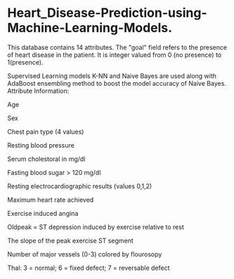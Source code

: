 # Heart_Disease-Prediction-using-Machine-Learning-Models.
This database contains 14 attributes. The "goal" field refers to the presence of heart disease in the patient. It is integer valued from 0 (no presence) to 1(presence).

Supervised Learning models K-NN and Naive Bayes are used along with AdaBoost ensembling method to boost the model accuracy of Naive Bayes.
Attribute Information:

Age

Sex

Chest pain type (4 values)

Resting blood pressure

Serum cholestoral in mg/dl

Fasting blood sugar > 120 mg/dl

Resting electrocardiographic results (values 0,1,2)

Maximum heart rate achieved

Exercise induced angina

Oldpeak = ST depression induced by exercise relative to rest

The slope of the peak exercise ST segment

Number of major vessels (0-3) colored by flourosopy

Thal: 3 = normal; 6 = fixed defect; 7 = reversable defect
